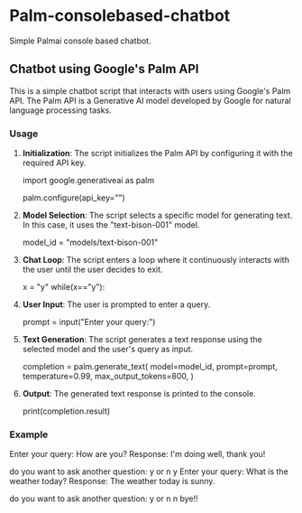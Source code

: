 # Palm-consolebased-chatbot
Simple Palmai console based chatbot.


## Chatbot using Google's Palm API

This is a simple chatbot script that interacts with users using Google's Palm API. The Palm API is a Generative AI model developed by Google for natural language processing tasks.

### Usage

1. **Initialization**: The script initializes the Palm API by configuring it with the required API key.
   
   import google.generativeai as palm

   palm.configure(api_key="")

   
2. **Model Selection**: The script selects a specific model for generating text. In this case, it uses the "text-bison-001" model.

   model_id = "models/text-bison-001"

3. **Chat Loop**: The script enters a loop where it continuously interacts with the user until the user decides to exit.

   x = "y"
   while(x=="y"):

4. **User Input**: The user is prompted to enter a query.

   prompt = input("Enter your query:")

5. **Text Generation**: The script generates a text response using the selected model and the user's query as input.

   completion = palm.generate_text(
    model=model_id,
    prompt=prompt,
    temperature=0.99,
    max_output_tokens=800,
    )

6. **Output**: The generated text response is printed to the console.

   print(completion.result)


### Example

Enter your query: How are you?
Response: I'm doing well, thank you!

do you want to ask another question: y or n y
Enter your query: What is the weather today?
Response: The weather today is sunny.

do you want to ask another question: y or n n
bye!!


